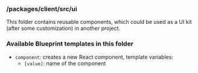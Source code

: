 ### /packages/client/src/ui

This folder contains reusable components, which could be used as a UI kit (after some customization) in another project.

### Available Blueprint templates in this folder

- `component`: creates a new React component, template variables:
  - `[value]`: name of the component
